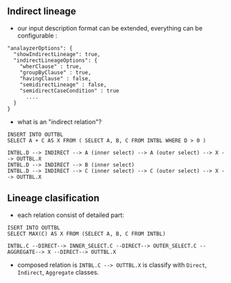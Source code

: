 ## Indirect lineage ##

- our input description format can be extended, everything can be configurable :
```
"analayzerOptions": {
  "showIndirectLineage": true,
  "indirectLineageOptions": {
    "wherClause" : true,
    "groupByClause" : true,
    "havingClause" : false,
    "semidirectLineage" : false,
    "semidirectCaseCondition" : true
      ....
  }
}
```
- what is an "indirect relation"?
```
INSERT INTO OUTTBL
SELECT A + C AS X FROM ( SELECT A, B, C FROM INTBL WHERE D > 0 )

INTBL.D --> INDIRECT --> A (inner select) --> A (outer select) --> X --> OUTTBL.X
INTBL.D --> INDIRECT --> B (inner select)
INTBL.D --> INDIRECT --> C (inner select) --> C (outer select) --> X --> OUTTBL.X
```


## Lineage clasification ##
- each relation consist of detailed part:
```
ISERT INTO OUTTBL
SELECT MAX(C) AS X FROM (SELECT A, B, C FROM INTBL)

INTBL.C --DIRECT--> INNER_SELECT.C --DIRECT--> OUTER_SELECT.C --AGGREGATE--> X --DIRECT--> OUTTBL.X
```
- composed relation is `INTBL.C --> OUTTBL.X` is classify with `Direct`, `Indirect`, `Aggregate` classes.



